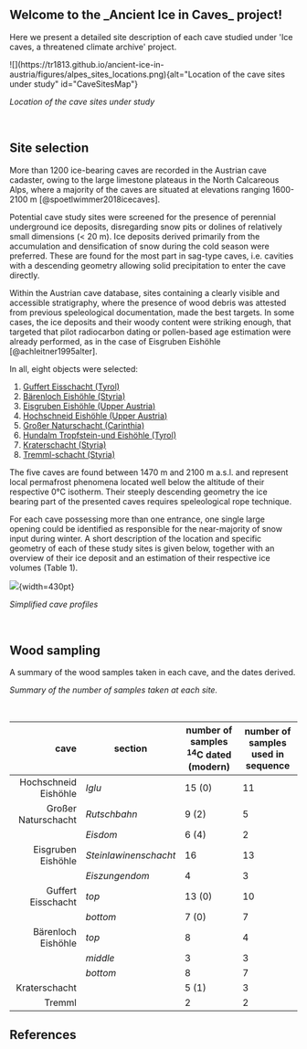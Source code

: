 
<h2>Welcome to the _Ancient Ice in Caves_ project!</h2>


Here we present a detailed site description of each cave studied under 'Ice caves, a threatened climate archive' project. 

<div class=images>
![](https://tr1813.github.io/ancient-ice-in-austria/figures/alpes_sites_locations.png){alt="Location of the 
cave sites under study" id="CaveSitesMap"}
</div>
<div id="myModal" class=modal>
<img class ="modal-content" id="img01">
<div id="caption"></div>
</div>

_Location of the cave sites under study_

&shy;



## Site selection

More than 1200 ice-bearing caves are recorded in the Austrian cave cadaster, owing to the large limestone plateaus in the North Calcareous Alps, where a majority of the caves are situated at elevations ranging 1600-2100 m [@spoetlwimmer2018icecaves]. 

Potential cave study sites were screened for the presence of perennial underground ice deposits, disregarding snow pits or dolines of relatively small dimensions (< 20 m).
Ice deposits derived primarily from the accumulation and densification of snow during the cold season were preferred.
These are found for the most part in sag-type caves, i.e. cavities with a descending geometry allowing solid precipitation to enter the cave directly.

Within the Austrian cave database, sites containing a clearly visible and accessible stratigraphy, where the presence of wood debris was attested from previous speleological documentation, made the best targets.
In some cases, the ice deposits and their woody content were striking enough, that targeted that pilot radiocarbon dating or pollen-based age estimation were already performed, as in the case of Eisgruben Eishöhle [@achleitner1995alter]. 

In all, eight objects were selected: 

1. [Guffert Eisschacht (Tyrol)](https://tr1813.github.io/ancient-ice-in-austria/descriptions/guffert.html)
2. [Bärenloch Eishöhle (Styria)](https://tr1813.github.io/ancient-ice-in-austria/descriptions/baerenloch.html)
3. [Eisgruben Eishöhle (Upper Austria)](https://tr1813.github.io/ancient-ice-in-austria/descriptions/eisgruben.html)
4. [Hochschneid Eishöhle (Upper Austria)](https://tr1813.github.io/ancient-ice-in-austria/descriptions/hochschneid.html)
5. [Großer Naturschacht (Carinthia)](https://tr1813.github.io/ancient-ice-in-austria/descriptions/grosser-naturschacht.html)
6. [Hundalm Tropfstein-und Eishöhle (Tyrol)](https://tr1813.github.io/ancient-ice-in-austria/descriptions/hundalm.html)
7. [Kraterschacht (Styria)](https://tr1813.github.io/ancient-ice-in-austria/descriptions/kraterschacht.html)
8. [Tremml-schacht (Styria)](https://tr1813.github.io/ancient-ice-in-austria/descriptions/tremml.html)

The five caves are found between 1470 m and 2100 m a.s.l. and represent local permafrost phenomena located well below the altitude of their respective 0°C isotherm.
Their steeply descending geometry the ice bearing part of the presented caves requires speleological rope technique.

For each cave possessing more than one entrance, one single large opening could be identified as responsible for the near-majority of snow input during winter.
A short description of the location and specific geometry of each of these study sites is given below, together with an overview of their ice deposit and an estimation of their respective ice volumes (Table 1).


![](https://tr1813.github.io/ancient-ice-in-austria/figures/ice_caves_extended_tweaked.png){width=430pt}

_Simplified cave profiles_

&shy;


## Wood sampling

A summary of the wood samples taken in each cave, and the dates derived. 

_Summary of the number of samples taken at each site._

&shy;

|cave|section|number of samples $^{14}$C dated (modern) |number of samples used in sequence|
|---:|---|---|---|
|Hochschneid Eishöhle|*Iglu*|15 (0)|11|
|Großer Naturschacht|*Rutschbahn*|9 (2)|5|
||*Eisdom*|6 (4)|2|
|Eisgruben Eishöhle|*Steinlawinenschacht*|16|13|
||*Eiszungendom*|4|3|
|Guffert Eisschacht|*top*|13 (0)|10|
||*bottom*|7 (0)|7|
|Bärenloch Eishöhle|*top*|8|4|
||*middle*|3|3|
||*bottom*|8|7|
|Kraterschacht||5 (1) |3|
|Tremml||2 |2|

## References
